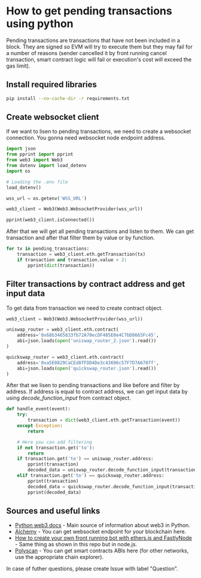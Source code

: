 # How to get pending transactions using python

Pending transactions are transactions that have not been included in a block. They are signed so EVM will try to execute them but they may fail for a number of reasons (sender cancelled it by front running cancel transaction, smart contract logic will fail or execution's cost will exceed the gas limit).

## Install required libraries

```bash
pip install --no-cache-dir -r requirements.txt
```

## Create websocket client

If we want to lisen to pending transactions, we need to create a websocket connection. You gonna need websocket node endpoint address.


```python
import json
from pprint import pprint
from web3 import Web3
from dotenv import load_dotenv
import os

# Loading the .env file
load_dotenv()

wss_url = os.getenv('WSS_URL')

web3_client = Web3(Web3.WebsocketProvider(wss_url))

pprint(web3_client.isConnected())
```

After that we will get all pending transactions and listen to them. We can get transaction and after that filter them by value or by function.

```python
for tx in pending_transactions:
    transaction = web3_client.eth.getTransaction(tx)
    if transaction and transaction.value > 2:
        pprint(dict(transaction))
```

## Filter transactions by contract address and get input data

To get data from transaction we need to create contract object.

```python
web3_client = Web3(Web3.WebsocketProvider(wss_url))

uniswap_router = web3_client.eth.contract(
    address='0x68b3465833fb72A70ecDF485E0e4C7bD8665Fc45',
    abi=json.loads(open('uniswap_router_2.json').read())
)

quickswap_router = web3_client.eth.contract(
    address='0xa5E0829CaCEd8fFDD4De3c43696c57F7D7A678ff',
    abi=json.loads(open('quickswap_router.json').read())
)
```

After that we lisen to pending transactions and like before and filter by address. If address is equal to contract address, we can get input data by using _decode_function_input_ from contract object.

```python
def handle_event(event):
    try:
        transaction = dict(web3_client.eth.getTransaction(event))
    except Exception:
        return

    # Here you can add filtering
    if not transaction.get('to'):
        return
    if transaction.get('to') == uniswap_router.address:
        pprint(transaction)
        decoded_data = uniswap_router.decode_function_input(transaction.get('data'))
    elif transaction.get('to') == quickswap_router.address:
        pprint(transaction)
        decoded_data = quickswap_router.decode_function_input(transaction.get('input'))
        pprint(decoded_data)
```

## Sources and useful links

* [Python web3 docs](https://web3py.readthedocs.io/en/stable/index.html) - Main source of information about web3 in Python.
* [Alchemy](https://www.alchemy.com/) - You can get websocket endpoint for your blockchain here.
* [How to create your own front running bot with ethers.js and FastlyNode](https://coinsbench.com/how-to-create-your-own-front-running-bot-with-ethers-js-and-fastlynode-f18e31de1c3e) - Same thing as shown in this repo but in node.js.
* [Polyscan](https://polygonscan.com/) - You can get smart contracts ABIs here (for other networks, use the appropriate chain explorer).

In case of futher questions, please create Issue with label "Question".